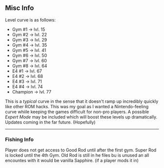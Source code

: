 ## Misc Info

Level curve is as follows:
* Gym #1 -> lvl. 15
* Gym #2 -> lvl. 22
* Gym #3 -> lvl. 29
* Gym #4 -> lvl. 35
* Gym #5 -> lvl. 41
* Gym #6 -> lvl. 50
* Gym #7 -> lvl. 60
* Gym #8 -> lvl. 64
* E4 #1 -> lvl. 67
* E4 #2 -> lvl. 68
* E4 #3 -> lvl. 71
* E4 #4 -> lvl. 74
* Champion -> lvl. 77

This is a *typical* curve in the sense that it doesn't ramp up incredibly quickly like other ROM hacks. This was my goal as I wanted a Nintendo-feeling curve whiile keeping the games difficult for non-pro players. A possible *Expert Mode* may be included which will boost these levels up dramatically. Updates coming in the far future. (Hopefully)

-----

### Fishing Info

Player does not get access to Good Rod until after the first gym. Super Rod is locked until the 4th Gym. Old Rod is still in he files bu is unused an all encountes with it would be vanilla Sapphire. (if a player mods it in)
